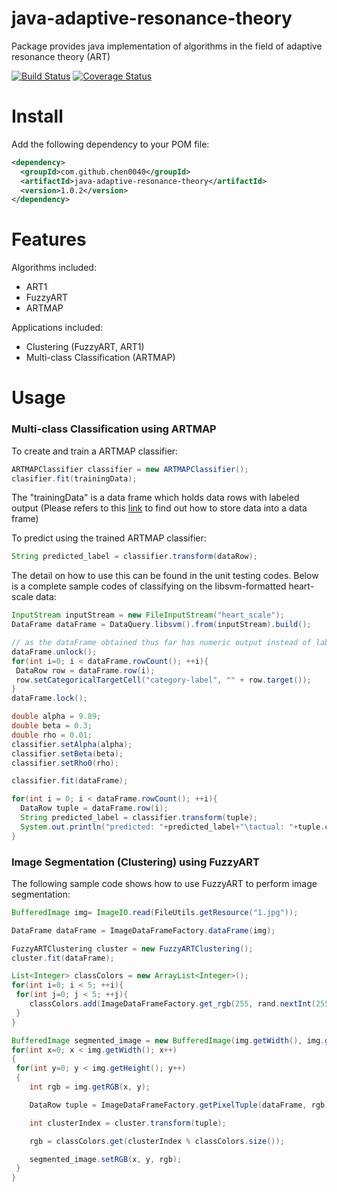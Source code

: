 # java-adaptive-resonance-theory
Package provides java implementation of algorithms in the field of adaptive resonance theory (ART) 

[![Build Status](https://travis-ci.org/chen0040/java-adaptive-resonance-theory.svg?branch=master)](https://travis-ci.org/chen0040/java-adaptive-resonance-theory) [![Coverage Status](https://coveralls.io/repos/github/chen0040/java-adaptive-resonance-theory/badge.svg?branch=master)](https://coveralls.io/github/chen0040/java-adaptive-resonance-theory?branch=master) 

# Install

Add the following dependency to your POM file:

```xml
<dependency>
  <groupId>com.github.chen0040</groupId>
  <artifactId>java-adaptive-resonance-theory</artifactId>
  <version>1.0.2</version>
</dependency>
```

# Features

Algorithms included:

* ART1
* FuzzyART
* ARTMAP

Applications included:

* Clustering (FuzzyART, ART1)
* Multi-class Classification (ARTMAP)

# Usage

### Multi-class Classification using ARTMAP

To create and train a ARTMAP classifier:

```java
ARTMAPClassifier classifier = new ARTMAPClassifier();
clasifier.fit(trainingData);
```

The "trainingData" is a data frame which holds data rows with labeled output (Please refers to this [link](https://github.com/chen0040/java-data-frame) to find out how to store data into a data frame)

To predict using the trained ARTMAP classifier:

```java
String predicted_label = classifier.transform(dataRow);
```

The detail on how to use this can be found in the unit testing codes. Below is a complete sample codes of classifying on the libsvm-formatted heart-scale data:

```java
InputStream inputStream = new FileInputStream("heart_scale");
DataFrame dataFrame = DataQuery.libsvm().from(inputStream).build();

// as the dataFrame obtained thus far has numeric output instead of labeled categorical output, the code below performs the categorical output conversion
dataFrame.unlock();
for(int i=0; i < dataFrame.rowCount(); ++i){
 DataRow row = dataFrame.row(i);
 row.setCategoricalTargetCell("category-label", "" + row.target());
}
dataFrame.lock();

double alpha = 9.89;
double beta = 0.3;
double rho = 0.01;
classifier.setAlpha(alpha);
classifier.setBeta(beta);
classifier.setRho0(rho);

classifier.fit(dataFrame);

for(int i = 0; i < dataFrame.rowCount(); ++i){
  DataRow tuple = dataFrame.row(i);
  String predicted_label = classifier.transform(tuple);
  System.out.println("predicted: "+predicted_label+"\tactual: "+tuple.categoricalTarget());
}

```

### Image Segmentation (Clustering) using FuzzyART

The following sample code shows how to use FuzzyART to perform image segmentation:

```java
BufferedImage img= ImageIO.read(FileUtils.getResource("1.jpg"));

DataFrame dataFrame = ImageDataFrameFactory.dataFrame(img);

FuzzyARTClustering cluster = new FuzzyARTClustering();
cluster.fit(dataFrame);

List<Integer> classColors = new ArrayList<Integer>();
for(int i=0; i < 5; ++i){
 for(int j=0; j < 5; ++j){
    classColors.add(ImageDataFrameFactory.get_rgb(255, rand.nextInt(255), rand.nextInt(255), rand.nextInt(255)));
 }
}

BufferedImage segmented_image = new BufferedImage(img.getWidth(), img.getHeight(), img.getType());
for(int x=0; x < img.getWidth(); x++)
{
 for(int y=0; y < img.getHeight(); y++)
 {
    int rgb = img.getRGB(x, y);

    DataRow tuple = ImageDataFrameFactory.getPixelTuple(dataFrame, rgb);

    int clusterIndex = cluster.transform(tuple);

    rgb = classColors.get(clusterIndex % classColors.size());

    segmented_image.setRGB(x, y, rgb);
 }
}
```





